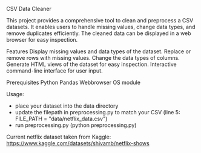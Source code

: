 CSV Data Cleaner

This project provides a comprehensive tool to clean and preprocess a CSV datasets. 
It enables users to handle missing values, change data types, and remove duplicates efficiently. 
The cleaned data can be displayed in a web browser for easy inspection.

Features
Display missing values and data types of the dataset.
Replace or remove rows with missing values.
Change the data types of columns.
Generate HTML views of the dataset for easy inspection.
Interactive command-line interface for user input.

Prerequisites
Python 
Pandas
Webbrowser
OS module

Usage:
- place your dataset into the data directory
- update the filepath in preprocessing.py to match your CSV (line 5: FILE_PATH = "data/netflix_data.csv")
- run preprocessing.py (python preprocessing.py)

Current netflix dataset taken from Kaggle: https://www.kaggle.com/datasets/shivamb/netflix-shows